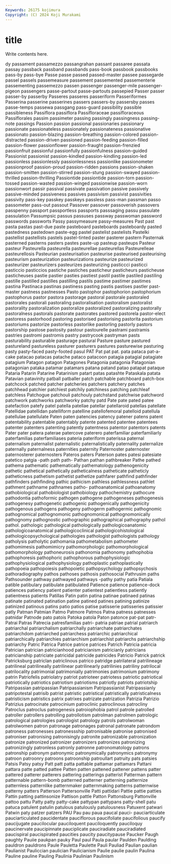 ```yaml
---
Keywords: 26175 kojimura
Copyright: (C) 2024 Koji Murakami
---
```


# title

Write contents here.



dy passament passamezzo passangrahan passant passaree passata
passay passback passband passbands pass-book passbook passbooks pass-by pass-bye Passe
passe passed passed-master passee passegarde passel passels passemeasure passement passemented
passementerie passementing passemezzo passen passenger passenger-mile passenger-pigeon passengers passe-partout passe-partouts
passepied Passer passer passer-by passerby Passeres passeres passeriform Passeriformes Passerina
passerine passerines passers passers-by passersby passes passe-temps passewa passgang pass-guard
passibility passible passibleness Passiflora passiflora Passifloraceae passifloraceous Passiflorales passim passimeter
passing passingly passingness passing-note passings Passion passion passional passionaries passionary
passionate passionateless passionately passionateness passionative passionato passion-blazing passion-breathing passion-colored passion-distracted
passion-driven passioned passion-feeding passion-filled passion-flower passionflower passion-fraught passion-frenzied passionfruit passionful
passionfully passionfulness passion-guided Passionist passionist passion-kindled passion-kindling passion-led passionless passionlessly
passionlessness passionlike passionometer passionproof passion-proud passion-ridden passions passion-shaken passion-smitten passion-stirred
passion-stung passion-swayed passion-thrilled passion-thrilling Passiontide passiontide passion-torn passion-tossed passion-wasted passion-winged
passionwise passion-worn passionwort passir passival passivate passivation passive passively passive-minded
passiveness passives passivism passivist passivities passivity pass-key passkey passkeys passless
pass-man passman passo passometer pass-out passout Passover passover passoverish passovers
passpenny passport passportless passports passsaging passu passulate passulation Passumpsic passus
passuses passway passwoman password passwords passworts Passy passymeasure passy-measures Past
past pasta pastas past-due paste pasteboard pasteboards pasteboardy pasted pastedness
pastedown paste-egg pastel pastelist pastelists Pastelki pastellist pastellists pastels pastel-tinted
paster pasterer pastern Pasternak pasterned pasterns pasters pastes paste-up pasteup
pasteups Pasteur pasteur Pasteurella pasteurella pasteurellae pasteurellas Pasteurelleae pasteurellosis Pasteurian
pasteurisation pasteurise pasteurised pasteurising pasteurism pasteurization pasteurizations pasteurize pasteurized pasteurizer
pasteurizers pasteurizes pasteurizing pasticcci pasticci pasticcio pasticcios pastiche pastiches pasticheur
pasticheurs pasticheuse pasticheuses pastie pastier pasties pastiest pastil pastile pastiled
pastiling pastille pastilled pastilles pastilling pastils pastime pastimer pastimes pastina
Pastinaca pastinas pastiness pasting pastis pastises pastler past-master pastness pastnesses
Pasto pastophor pastophorion pastophorium pastophorus pastor pastora pastorage pastoral pastorale
pastoraled pastorales pastorali pastoraling pastoralisation pastoralism pastoralist pastorality pastoralization pastoralize
pastoralized pastoralizing pastorally pastoralness pastorals pastorate pastorates pastored pastorela pastor-elect
pastoress pastorhood pastoring pastorised pastorising pastorita pastorium pastoriums pastorize pastorless
pastorlike pastorling pastorly pastors pastorship pastose pastosity pastour pastourelle pastrami
pastramis pastries pastromi pastromis pastry pastrycook pastryman pasts pasturability pasturable
pasturage pastural Pasture pasture pastured pastureland pastureless pasturer pasturers pastures
pasturewise pasturing pasty pasty-faced pasty-footed pasul PAT Pat pat pat.
pata pataca pat-a-cake patacao patacas patache pataco patacoon patagia patagial
patagiate patagium Patagon patagon Patagones Patagonia patagonia Patagonian patagonian pataka
patamar patamars patana patand patao patapat pataque Pataria Patarin Patarine
Patarinism patart patas patashte Pataskala patata Patavian patavinity patball patballer
patch patchable patchboard patch-box patchcock patched patcher patcheries patchers patchery
patches patchhead patchier patchiest patchily patchiness patching patchleaf patchless Patchogue
patchouli patchouly patchstand patchwise patchword patchwork patchworks patchworky patchy patd
Pate pate pated patee patefaction patefy patel patella patellae patellar
patellaroid patellas patellate Patellidae patellidan patelliform patelline patellofemoral patelloid patellula
patellulae patellulate Paten paten patencies patency patener patens patent patentability
patentable patentably patente patented patentee patentees patenter patenters patenting patently
patentness patentor patentors patents Pater pater patera paterae patercove paterero
paterfamiliar paterfamiliarly paterfamilias paterfamiliases pateria pateriform paterissa paternal paternalism paternalist
paternalistic paternalistically paternality paternalize paternally paternalness paternities paternity Paternoster paternoster
paternosterer paternosters Pateros paters Paterson pates patesi patesiate patetico patgia
-path path path- Pathan pathan pathbreaker Pathe pathed pathema pathematic
pathematically pathematology pathenogenicity pathetic pathetical pathetically patheticalness patheticate patheticly patheticness
pathetism pathetist pathetize pathfarer pathfind pathfinder pathfinders pathfinding pathic pathicism
pathless pathlessness pathlet pathment pathname pathnames patho- pathoanatomical pathoanatomy pathobiological
pathobiologist pathobiology pathochemistry pathocure pathodontia pathoformic pathogen pathogene pathogeneses pathogenesis
pathogenesy pathogenetic pathogenic pathogenically pathogenicity pathogenous pathogens pathogeny pathogerm pathogermic
pathognomic pathognomical pathognomonic pathognomonical pathognomonically pathognomy pathognostic pathographic pathographical pathography
pathol pathol. pathologic pathological pathologically pathologicoanatomic pathologicoanatomical pathologicoclinical pathologicohistological pathologicopsychological
pathologies pathologist pathologists pathology patholysis patholytic pathomania pathometabolism pathometer pathomimesis
pathomimicry pathomorphologic pathomorphological pathomorphology pathoneurosis pathonomia pathonomy pathophobia pathophoresis pathophoric
pathophorous pathophysiologic pathophysiological pathophysiology pathoplastic pathoplastically pathopoeia pathopoiesis pathopoietic pathopsychology
pathopsychosis pathoradiography pathos pathoses pathosis pathosocial Pathrusim paths Pathsounder pathway
pathwayed pathways -pathy pathy patia Patiala patible patibulary patibulate patibulated
Patience patience patience-dock patiences patiency patient patienter patientest patientless patiently
patientness patients Patillas Patin patin patina patinae patinaed patinas patinate
patinated patination patine patined patines patining patinize patinized patinous patins
patio patios patise patisserie patisseries patissier patly Patman Patmian Patmo
Patmore Patmos Patna patness patnesses patnidar Patnode pato patois Patoka
patola Paton patonce pat-pat patr- Patrai Patras Patrecia patresfamilias patri-
patria patriae patrial patriarch patriarchal patriarchalism patriarchally patriarchate patriarchates patriarchdom
patriarched patriarchess patriarchic patriarchical patriarchically patriarchies patriarchism patriarchist patriarchs patriarchship
patriarchy Patric Patrica Patrice patrice patrices Patrich Patricia patricia Patrician
patrician patricianhood patricianism patricianly patricians patricianship patriciate patricidal patricide patricides
Patricio Patrick patrick Patricksburg patriclan patriclinous patrico patridge patrilateral patrilineage
patrilineal patrilineally patrilinear patrilinearly patrilinies patriliny patrilocal patrilocality patrimonial patrimonially
patrimonies patrimonium patrimony patrin Patriofelis patriolatry patriot patrioteer patriotess patriotic
patriotical patriotically patriotics patriotism patriotisms patriotly patriots patriotship Patripassian patripassian
Patripassianism Patripassianist Patripassianly patripotestal patrisib patrist patristic patristical patristically patristicalness
patristicism patristics patrix patrixes patrizate patrization Patrizia Patrizio Patrizius patrocinate
patrocinium patroclinic patroclinous patrocliny Patroclus patroclus patrogenesis patroiophobia patrol patrole
patrolled patroller patrollers patrolling patrollotism patrolman patrolmen patrologic patrological patrologies
patrologist patrology patrols patrolwoman patrolwomen patron patronage patronages patronal patronate
patrondom patroness patronesses patronessship patronisable patronise patronised patroniser patronising patronisingly
patronite patronizable patronization patronize patronized patronizer patronizers patronizes patronizing patronizingly
patronless patronly patronne patronomatology patrons patronship patronym patronymic patronymically patronymics
patronymy patroon patroonry patroons patroonship patroullart patruity pats patsies Patsis
Patsy patsy Patt patt patta pattable pattamar pattamars Pattani pattara
patte patted pattee Patten patten pattened pattener pattens patter pattered
patterer patterers pattering patterings patterist Patterman pattern patternable pattern-bomb patterned
patterner patterning patternize patternless patternlike patternmaker patternmaking patterns patternwise patterny
patters Patterson Pattersonville Patti pattidari Pattie pattie patties Pattin patting
pattinsonize Pattison pattle Patton Pattonsburg Pattonville pattoo pattu Patty patty
patty-cake pattypan pattypans patty-shell patu patuca patulent patulin patulous patulously
patulousness Patuxent patwari Patwin paty patzer patzers PAU Pau pau
paua paucal pauci- pauciarticulate pauciarticulated paucidentate pauciflorous paucifoliate paucifolious paucify
paucijugate paucilocular pauciloquent pauciloquently pauciloquy paucinervate paucipinnate pauciplicate pauciradiate pauciradiated
paucispiral paucispirated paucities paucity paucitypause Paucker Paugh paughty Pauiie paukpan
pauky Paul paul Paula paular Paulden Paulding pauldron pauldrons Paule
Pauletta Paulette Pauli Pauliad Paulian paulian Paulianist Pauliccian paulician Paulicianism
Paulie paulie paulin Paulina Pauline pauline Pauling Paulinia Paulinian Paulinism
